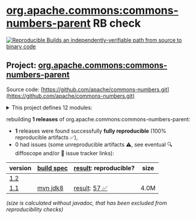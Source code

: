 [org.apache.commons:commons-numbers-parent](https://central.sonatype.com/artifact/org.apache.commons/commons-numbers-parent/versions) RB check
=======

[![Reproducible Builds](https://reproducible-builds.org/images/logos/rb.svg) an independently-verifiable path from source to binary code](https://reproducible-builds.org/)

## Project: [org.apache.commons:commons-numbers-parent](https://central.sonatype.com/artifact/org.apache.commons/commons-numbers-parent/versions)

Source code: [https://github.com/apache/commons-numbers.git](https://github.com/apache/commons-numbers.git)

<details><summary>This project defines 12 modules:</summary>

* [org.apache.commons:commons-numbers-angle](https://central.sonatype.com/artifact/org.apache.commons/commons-numbers-angle/1.1)
* [org.apache.commons:commons-numbers-arrays](https://central.sonatype.com/artifact/org.apache.commons/commons-numbers-arrays/1.1)
* [org.apache.commons:commons-numbers-combinatorics](https://central.sonatype.com/artifact/org.apache.commons/commons-numbers-combinatorics/1.1)
* [org.apache.commons:commons-numbers-complex](https://central.sonatype.com/artifact/org.apache.commons/commons-numbers-complex/1.1)
* [org.apache.commons:commons-numbers-core](https://central.sonatype.com/artifact/org.apache.commons/commons-numbers-core/1.1)
* [org.apache.commons:commons-numbers-field](https://central.sonatype.com/artifact/org.apache.commons/commons-numbers-field/1.1)
* [org.apache.commons:commons-numbers-fraction](https://central.sonatype.com/artifact/org.apache.commons/commons-numbers-fraction/1.1)
* [org.apache.commons:commons-numbers-gamma](https://central.sonatype.com/artifact/org.apache.commons/commons-numbers-gamma/1.1)
* [org.apache.commons:commons-numbers-parent](https://central.sonatype.com/artifact/org.apache.commons/commons-numbers-parent/1.1)
* [org.apache.commons:commons-numbers-primes](https://central.sonatype.com/artifact/org.apache.commons/commons-numbers-primes/1.1)
* [org.apache.commons:commons-numbers-quaternion](https://central.sonatype.com/artifact/org.apache.commons/commons-numbers-quaternion/1.1)
* [org.apache.commons:commons-numbers-rootfinder](https://central.sonatype.com/artifact/org.apache.commons/commons-numbers-rootfinder/1.1)
</details>

rebuilding **1 releases** of org.apache.commons:commons-numbers-parent:
- **1** releases were found successfully **fully reproducible** (100% reproducible artifacts :white_check_mark:),
- 0 had issues (some unreproducible artifacts :warning:, see eventual :mag: diffoscope and/or :memo: issue tracker links):

| version | [build spec](/BUILDSPEC.md) | [result](https://reproducible-builds.org/docs/jvm/): reproducible? | size |
| -- | --------- | ------ | -- |
| [1.2](https://central.sonatype.com/artifact/org.apache.commons/commons-numbers-parent/1.2/pom) | | | |
| [1.1](https://central.sonatype.com/artifact/org.apache.commons/commons-numbers-parent/1.1/pom) | [mvn jdk8](commons-numbers-1.1.buildspec) | [result](commons-numbers-parent-1.1.buildinfo): [57 :white_check_mark: ](commons-numbers-parent-1.1.buildcompare) | 4.0M |

<i>(size is calculated without javadoc, that has been excluded from reproducibility checks)</i>
